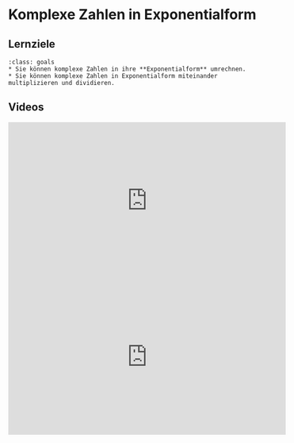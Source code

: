 # Komplexe Zahlen in Exponentialform

## Lernziele

```{admonition} Lernziele 
:class: goals
* Sie können komplexe Zahlen in ihre **Exponentialform** umrechnen.
* Sie können komplexe Zahlen in Exponentialform miteinander multiplizieren und dividieren.
```

## Videos

<iframe width="560" height="315" src="https://www.youtube.com/embed/TGJHnQY9cjA" 
title="YouTube video player" frameborder="0" allow="accelerometer; autoplay; clipboard-write; encrypted-media; gyroscope; picture-in-picture" allowfullscreen></iframe>

<iframe width="560" height="315" src="https://www.youtube.com/embed/CwxhwTRv65Y" title="YouTube video player" frameborder="0" allow="accelerometer; autoplay; clipboard-write; encrypted-media; gyroscope; picture-in-picture" allowfullscreen></iframe>